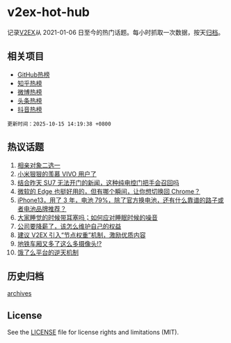 # v2ex-hot-hub

 记录[V2EX](https://www.v2ex.com/)从 2021-01-06 日至今的热门话题。每小时抓取一次数据，按天[归档](archives)。
 
 ## 相关项目

- [GitHub热榜](https://github.com/lonnyzhang423/github-hot-hub)
- [知乎热榜](https://github.com/lonnyzhang423/zhihu-hot-hub)
- [微博热榜](https://github.com/lonnyzhang423/weibo-hot-hub)
- [头条热榜](https://github.com/lonnyzhang423/toutiao-hot-hub)
- [抖音热榜](https://github.com/lonnyzhang423/douyin-hot-hub)


 `更新时间：2025-10-15 14:19:38 +0800`

## 热议话题

1. [相亲对象二选一](https://www.v2ex.com/t/1165327)
1. [小米狠狠的羡慕 VIVO 用户了](https://www.v2ex.com/t/1165207)
1. [结合昨天 SU7 无法开门的新闻，这种纯电控门把手会召回吗](https://www.v2ex.com/t/1165156)
1. [微软的 Edge 也挺好用的，但有哪个瞬间，让你想切换回 Chrome？](https://www.v2ex.com/t/1165132)
1. [iPhone13，用了 3 年，电池 79%，除了官方换电池，还有什么靠谱的路子或者电池品牌推荐？](https://www.v2ex.com/t/1165157)
1. [大家睡觉的时候带耳塞吗；如何应对睡眠时候的噪音](https://www.v2ex.com/t/1165271)
1. [公司要降薪了，该怎么维护自己的权益](https://www.v2ex.com/t/1165275)
1. [建议 V2EX 引入“节点权重”机制，激励优质内容](https://www.v2ex.com/t/1165280)
1. [地铁车厢又多了这么多摄像头!?](https://www.v2ex.com/t/1165272)
1. [饿了么平台的逆天机制](https://www.v2ex.com/t/1165305)

## 历史归档

[archives](archives)

## License

See the [LICENSE](LICENSE) file for license rights and limitations (MIT).
